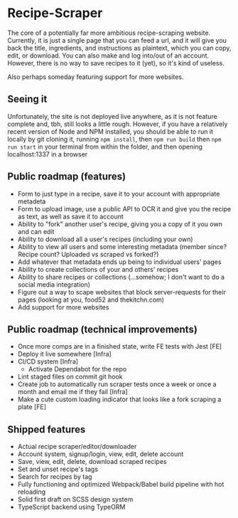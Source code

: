 # Recipe-Scraper

The core of a potentially far more ambitious recipe-scraping website. Currently, it is just a single page that you can feed a url, and it will give you back the title, ingredients, and instructions as plaintext, which you can copy, edit, or download. You can also make and log into/out of an account. However, there is no way to save recipes to it (yet), so it's kind of useless.

Also perhaps someday featuring support for more websites.

## Seeing it

Unfortunately, the site is not deployed live anywhere, as it is not feature complete and, tbh, still looks a little rough. However, if you have a relatively recent version of Node and NPM installed, you should be able to run it locally by git cloning it, running `npm install`, then `npm run build` then `npm run start` in your terminal from within the folder, and then opening localhost:1337 in a browser

## Public roadmap (features)

- Form to just type in a recipe, save it to your account with appropriate metadeta
- Form to upload image, use a public API to OCR it and give you the recipe as text, as well as save it to account
- Ability to "fork" another user's recipe, giving you a copy of it you own and can edit
- Ability to download all a user's recipes (including your own)
- Ability to view all users and some interesting metadata (member since? Recipe count? Uploaded vs scraped vs forked?)
- Add whatever that metadata ends up being to individual users' pages
- Ability to create collections of your and others' recipes
- Ability to share recipes or collections (...somehow; I don't want to do a social media integration)
- Figure out a way to scape websites that block server-requests for their pages (looking at you, food52 and thekitchn.com)
- Add support for more websites

## Public roadmap (technical improvements)

- Once more comps are in a finished state, write FE tests with Jest [FE]
- Deploy it live somewhere [Infra]
- CI/CD system [Infra]
  - Activate Dependabot for the repo
- Lint staged files on commit git hook
- Create job to automatically run scraper tests once a week or once a month and email me if they fail [Infra]
- Make a cute custom loading indicator that looks like a fork scraping a plate [FE]

## Shipped features

- Actual recipe scraper/editor/downloader
- Account system, signup/login, view, edit, delete account
- Save, view, edit, delete, download scraped recipes
- Set and unset recipe's tags
- Search for recipes by tag
- Fully functioning and optimized Webpack/Babel build pipeline with hot reloading
- Solid first draft on SCSS design system
- TypeScript backend using TypeORM
